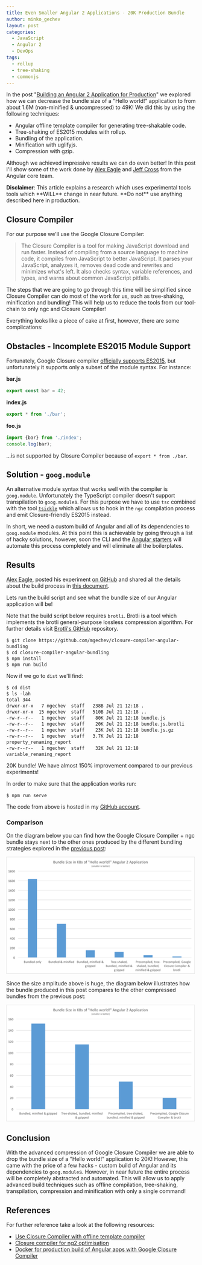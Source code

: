 ```yaml
---
title: Even Smaller Angular 2 Applications - 20K Production Bundle
author: minko_gechev
layout: post
categories:
  - JavaScript
  - Angular 2
  - DevOps
tags:
  - rollup
  - tree-shaking
  - commonjs
---
```


In the post "[Building an Angular 2 Application for Production](http://blog.mgechev.com/2016/06/26/tree-shaking-angular2-production-build-rollup-javascript/)" we explored how we can decrease the bundle size of a "Hello world!" application to from about 1.6M (non-minified & uncompressed) to 49K! We did this by using the following techniques:

- Angular offline template compiler for generating tree-shakable code.
- Tree-shaking of ES2015 modules with rollup.
- Bundling of the application.
- Minification with uglifyjs.
- Compression with gzip.

Although we achieved impressive results we can do even better! In this post I'll show some of the work done by [Alex Eagle](https://twitter.com/Jakeherringbone) and [Jeff Cross](https://twitter.com/jeffbcross) from the Angular core team.

<div class="warning-box">
  <strong>Disclaimer</strong>: This article explains a research which uses experimental tools tools which **WILL** change in near future. **Do not** use anything described here in production.
</div>

## Closure Compiler

For our purpose we'll use the Google Closure Compiler:

> The Closure Compiler is a tool for making JavaScript download and run faster. Instead of compiling from a source language to machine code, it compiles from JavaScript to better JavaScript. It parses your JavaScript, analyzes it, removes dead code and rewrites and minimizes what's left. It also checks syntax, variable references, and types, and warns about common JavaScript pitfalls.

The steps that we are going to go through this time will be simplified since Closure Compiler can do most of the work for us, such as tree-shaking, minification and bundling! This will help us to reduce the tools from our tool-chain to only ngc and Closure Compiler!

Everything looks like a piece of cake at first, however, there are some complications:

## Obstacles - Incomplete ES2015 Module Support

Fortunately, Google Closure compiler [officially supports ES2015](https://www.reddit.com/r/javascript/comments/3pb750/ecmascript_6_is_now_officially_supported_by/), but unfortunately it supports only a subset of the module syntax. For instance:

**bar.js**
```javascript
export const bar = 42;
```

**index.js**
```javascript
export * from './bar';
```

**foo.js**
```javascript
import {bar} from './index';
console.log(bar);
```

...is not supported by Closure Compiler because of `export * from ./bar`.

## Solution - `goog.module`

An alternative module syntax that works well with the compiler is `goog.module`. Unfortunately the TypeScript compiler doesn't support transpilation to `goog.module`s. For this purpose we have to use `tsc` combined with the tool [`tsickle`](https://github.com/angular/tsickle) which allows us to hook in the `ngc` compilation process and emit Closure-friendly ES2015 instead.

In short, we need a custom build of Angular and all of its dependencies to `goog.module` modules. At this point this is achievable by going through a list of hacky solutions, however, soon the CLI and the [Angular starters](https://github.com/mgechev/angular2-seed) will automate this process completely and will eliminate all the boilerplates.

## Results

[Alex Eagle](https://github.com/alexeagle), posted his experiment [on GitHub](https://github.com/alexeagle/closure-compiler-angular-bundling) and shared all the details about the build process in [this document](https://docs.google.com/document/d/17m1GwzXraKgbCkCmH1JnY9IZzPy4cqlpCFVhvlZnOys/edit).

Lets run the build script and see what the bundle size of our Angular application will be!

Note that the build script below requires `brotli`. Brotli is a tool which implements the brotli general-purpose lossless compression algorithm. For further details visit [Brotli's GitHub](https://github.com/google/brotli) repository.

```
$ git clone https://github.com/mgechev/closure-compiler-angular-bundling
$ cd closure-compiler-angular-bundling
$ npm install
$ npm run build
```

Now if we go to `dist` we'll find:

```
$ cd dist
$ ls -lah
total 344
drwxr-xr-x   7 mgechev  staff   238B Jul 21 12:18 .
drwxr-xr-x  15 mgechev  staff   510B Jul 21 12:18 ..
-rw-r--r--   1 mgechev  staff    80K Jul 21 12:18 bundle.js
-rw-r--r--   1 mgechev  staff    20K Jul 21 12:18 bundle.js.brotli
-rw-r--r--   1 mgechev  staff    23K Jul 21 12:18 bundle.js.gz
-rw-r--r--   1 mgechev  staff   3.7K Jul 21 12:18 property_renaming_report
-rw-r--r--   1 mgechev  staff    32K Jul 21 12:18 variable_renaming_report
```

20K bundle! We have almost 150% improvement compared to our previous experiments!

In order to make sure that the application works run:

```
$ npm run serve
```

The code from above is hosted in my [GitHub account](https://github.com/mgechev/closure-compiler-angular-bundling).

### Comparison

On the diagram below you can find how the Google Closure Compiler + ngc bundle stays next to the other ones produced by the different bundling strategies explored in the [previous post](http://blog.mgechev.com/2016/06/26/tree-shaking-angular2-production-build-rollup-javascript/):

<a href="/images/ng2-build/ngc-closure-compiler-all.png">
  <img src="/images/ng2-build/ngc-closure-compiler-all.png" alt="ngc + Google Closure Compiler bundle comparison" width="500">
</a>

Since the size amplitude above is huge, the diagram below illustrates how the bundle produced in this post compares to the other compressed bundles from the previous post:

<a href="/images/ng2-build/ngc-closure-compiler-smaller.png">
  <img src="/images/ng2-build/ngc-closure-compiler-smaller.png" alt="ngc + Google Closure Compiler bundle comparison" width="500">
</a>

## Conclusion

With the advanced compression of Google Closure Compiler we are able to drop the bundle size of a "Hello world!" application to 20K! However, this came with the price of a few hacks - custom build of Angular and its dependencies to `goog.module`s. However, in near future the entire process will be completely abstracted and automated. This will allow us to apply advanced build techniques such as offline compilation, tree-shaking, transpilation, compression and minification with only a single command!

## References

For further reference take a look at the following resources:

- [Use Closure Compiler with offline template compiler](https://github.com/angular/angular/issues/8550)
- [Closure compiler for ng2 optimisation](https://docs.google.com/document/d/17m1GwzXraKgbCkCmH1JnY9IZzPy4cqlpCFVhvlZnOys/edit)
- [Docker for production build of Angular apps with Google Closure Compiler](https://github.com/lucidsoftware/closure-typescript-example)

